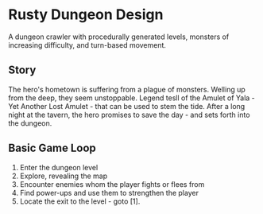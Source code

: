 # Rusty Dungeon Design

A dungeon crawler with procedurally generated levels, monsters of increasing
difficulty, and turn-based movement.

## Story

The hero's hometown is suffering from a plague of monsters. Welling up from
the deep, they seem unstoppable. Legend tesll of the Amulet of Yala - Yet
Another Lost Amulet - that can be used to stem the tide. After a long night
at the tavern, the hero promises to save the day - and sets forth into the 
dungeon.

## Basic Game Loop

1. Enter the dungeon level
2. Explore, revealing the map
3. Encounter enemies whom the player fights or flees from
4. Find power-ups and use them to strengthen the player
5. Locate the exit to the level - goto [1].
